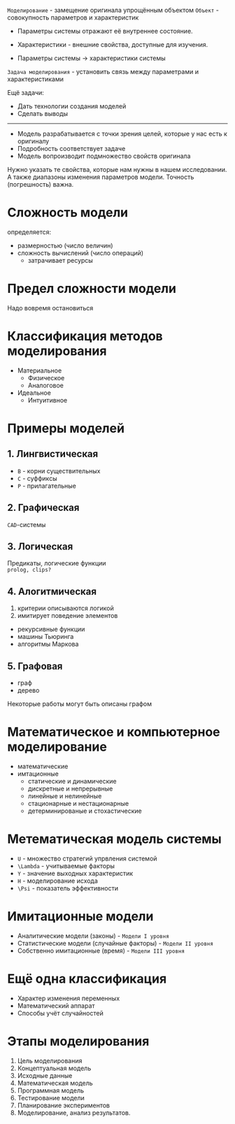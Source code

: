 `Моделирование` - замещение оригинала упрощённым объектом
`Объект` - совокупность параметров и характеристик

- Параметры системы отражают её внутреннее состояние.

- Характеристики - внешние свойства, доступные для изучения.  
- Параметры системы -> характеристики системы

`Задача моделирования` - установить связь между параметрами и характеристиками

Ещё задачи:
* Дать технологии создания моделей
* Сделать выводы
---
- Модель разрабатывается с точки зрения целей, которые у нас есть к оригиналу
- Подробность соответствует задаче
- Модель вопроизводит подмножество свойств оригинала

Нужно указать те свойства, которые нам нужны в нашем исследовании. А также диапазоны изменения параметров модели. Точность (погрешность) важна.

# Сложность модели
определяется:
* размерностью (число величин)
* сложность вычислений (число операций)
    * затрачивает ресурсы

# Предел сложности модели
Надо вовремя остановиться

# Классификация методов моделирования

* Материальное
    * Физическое
    * Аналоговое
* Идеальное
    * Интуитивное

# Примеры моделей

## 1. Лингвистическая
* `B` - корни существительных
* `C` - суффиксы
* `P` - прилагательные

## 2. Графическая
`CAD`-системы

## 3. Логическая
Предикаты, логические функции  
`prolog, clips?`

## 4. Алогитмическая 
1. критерии описываются логикой
2. имитирует поведение элементов

* рекурсивные функции
* машины Тьюринга
* алгоритмы Маркова

## 5. Графовая
* граф
* дерево

Некоторые работы могут быть описаны графом

# Математическое и компьютерное моделирование
* математические
* имтационные
    * статические и динамические
    * дискретные и непрерывные
    * линейные и нелинейные
    * стационарные и нестационарные
    * детерминированые и стохастические

# Метематическая модель системы
* `U` - множество стратегий упрвления системой
* `\Lambda` - учитываемые факторы
* `Y` - значение выходных характеристик
* `H` - моделирование исхода
* `\Psi` - показатель эффективности

# Имитационные модели
* Аналитические модели (законы) - `Модели I уровня`
* Статистические модели (случайные факторы) - `Модели II уровня`
* Собственно имитационные (время) - `Модели III уровня`

# Ещё одна классификация
* Характер изменения переменных
* Математический аппарат
* Способы учёт случайностей

# Этапы моделирования

1. Цель моделирования
1. Концептуальная модель
1. Исходные данные
1. Математическая модель
1. Программная модель
1. Тестирование модели
1. Планирование экспериментов
1. Моделирование, анализ результатов.

